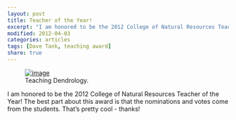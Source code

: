 ```yaml
---
layout: post
title: Teacher of the Year!
excerpt: "I am honored to be the 2012 College of Natural Resources Teacher of the Year!"
modified: 2012-04-03
categories: articles
tags: [Dave Tank, teaching award]
share: true
---
```

<figure>
	<a href="{{ site.url }}/images/tank-teaching.jpg"><img src="{{ site.url }}/images/tank-teaching.jpg" alt="image"></a>
	<figcaption>Teaching Dendrology.</figcaption>
</figure>

I am honored to be the 2012 College of Natural Resources Teacher of the Year! The best part about this award is that the nominations and votes come from the students. That’s pretty cool - thanks!

